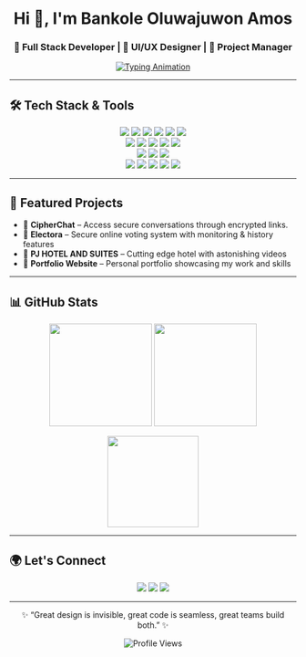 <!-- Profile Header -->
<h1 align="center">Hi 👋, I'm Bankole Oluwajuwon Amos</h1>
<h3 align="center">🚀 Full Stack Developer | 🎨 UI/UX Designer | 📂 Project Manager</h3>

<!-- Typing SVG Animation -->
<p align="center">
  <a href="https://git.io/typing-svg">
    <img src="https://readme-typing-svg.herokuapp.com?size=22&duration=3000&color=36BCF7&center=true&vCenter=true&width=700&lines=I+build+full-stack+web+applications;I+design+modern+UI%2FUX+experiences;I+manage+projects+from+idea+to+deployment;I+love+solving+problems+with+code" alt="Typing Animation">
  </a>
</p>

---

## 🛠️ Tech Stack & Tools  

<p align="center">
  <!-- Languages -->
  <img src="https://img.shields.io/badge/HTML5-E34F26?logo=html5&logoColor=white" />
  <img src="https://img.shields.io/badge/CSS3-1572B6?logo=css3&logoColor=white" />
  <img src="https://img.shields.io/badge/JavaScript-F7DF1E?logo=javascript&logoColor=black" />
  <img src="https://img.shields.io/badge/React-61DAFB?logo=react&logoColor=black" />
  <img src="https://img.shields.io/badge/Vue.js-42B883?logo=vue.js&logoColor=white" />
  <img src="https://img.shields.io/badge/TailwindCSS-38B2AC?logo=tailwind-css&logoColor=white" />
  <br>
  <!-- Backend -->
  <img src="https://img.shields.io/badge/Node.js-43853D?logo=node.js&logoColor=white" />
  <img src="https://img.shields.io/badge/PHP-777BB4?logo=php&logoColor=white" />
  <img src="https://img.shields.io/badge/Python-3776AB?logo=python&logoColor=white" />
  <img src="https://img.shields.io/badge/Django-092E20?logo=django&logoColor=white" />
  <img src="https://img.shields.io/badge/Flask-000000?logo=flask&logoColor=white" />
  <br>
  <!-- Databases -->
  <img src="https://img.shields.io/badge/MySQL-4479A1?logo=mysql&logoColor=white" />
  <img src="https://img.shields.io/badge/PostgreSQL-4169E1?logo=postgresql&logoColor=white" />
  <img src="https://img.shields.io/badge/MongoDB-47A248?logo=mongodb&logoColor=white" />
  <br>
  <!-- Tools -->
  <img src="https://img.shields.io/badge/Figma-F24E1E?logo=figma&logoColor=white" />
  <img src="https://img.shields.io/badge/AdobeXD-FF61F6?logo=adobe-xd&logoColor=white" />
  <img src="https://img.shields.io/badge/Git-F05032?logo=git&logoColor=white" />
  <img src="https://img.shields.io/badge/GitHub-181717?logo=github&logoColor=white" />
  <img src="https://img.shields.io/badge/Jira-0052CC?logo=jira&logoColor=white" />
</p>

---

## 📌 Featured Projects  

- 🔹 **CipherChat** – Access secure conversations through encrypted links. 
- 🔹 **Electora** – Secure online voting system with monitoring & history features    
- 🔹 **PJ HOTEL AND SUITES** – Cutting edge hotel with astonishing videos
- 🔹 **Portfolio Website** – Personal portfolio showcasing my work and skills   

---

## 📊 GitHub Stats  

<p align="center">
  <img src="https://github-readme-stats-git-masterrstaa-rickstaa.vercel.app/api?username=bankoleoluwajuwon&show_icons=true&theme=radical" height="180px"/>
  <img src="https://github-readme-streak-stats.herokuapp.com?user=bankoleoluwajuwon&theme=radical&hide_border=false" height="180px"/>
</p>

<p align="center">
  <img src="https://github-readme-stats-git-masterrstaa-rickstaa.vercel.app/api/top-langs/?username=bankoleoluwajuwon&layout=compact&theme=radical" height="160px"/>
</p>

---

## 🌍 Let's Connect  

<p align="center">
  <a href="mailto:amosgamer04@gmail.com"><img src="https://img.shields.io/badge/Email-D14836?logo=gmail&logoColor=white"></a>
  <a href="https://linkedin.com/in/bankole-oluwajuwon"><img src="https://img.shields.io/badge/LinkedIn-0077B5?logo=linkedin&logoColor=white"></a>
  <a href="https://bankole.dev"><img src="https://img.shields.io/badge/Portfolio-000000?logo=vercel&logoColor=white"></a>
</p>

---

<p align="center">✨ “Great design is invisible, great code is seamless, great teams build both.” ✨</p>

<!-- Profile Views Counter -->
<p align="center">
  <img src="https://komarev.com/ghpvc/?username=bankoleoluwajuwon&style=for-the-badge&color=blue" alt="Profile Views" />
</p>
